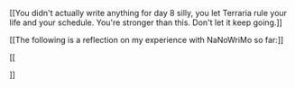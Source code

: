 [[You didn't actually write anything for day 8 silly, you let Terraria rule your life and your schedule. You're stronger than this. Don't let it keep going.]]

[[The following is a reflection on my experience with NaNoWriMo so far:]]

[[

    
]]